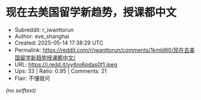 # 现在去美国留学新趋势，授课都中文

- Subreddit: r_iwanttorun
- Author: eve_shanghai
- Created: 2025-05-14 17:38:29 UTC
- Permalink: https://reddit.com/r/iwanttorun/comments/1kmld60/现在去美国留学新趋势授课都中文/
- URL: https://i.redd.it/vy6ro6pdas0f1.jpeg
- Ups: 33 | Ratio: 0.95 | Comments: 21
- Flair: 不懂就问

_(no selftext)_
